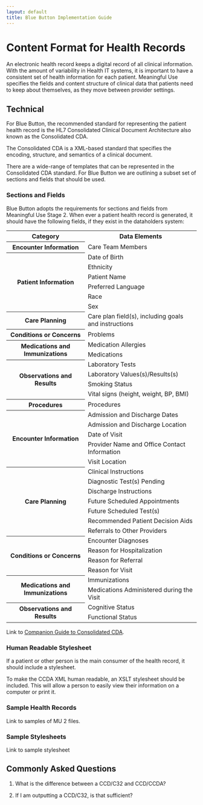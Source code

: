 ```yaml
---
layout: default
title: Blue Button Implementation Guide
---
```


# Content Format for Health Records

An electronic health record keeps a digital record of all clinical information. With the amount of variability in Health IT systems, it is important to have a consistent set of health information for each patient. Meaningful Use specifies the fields and content structure of clinical data that patients need to keep about themselves, as they move between provider settings.


## Technical
For Blue Button, the recommended standard for representing the patient health record is the HL7 Consolidated Clinical Document Architecture also known as the Consolidated CDA.

The Consolidated CDA is a XML-based standard that specifies the encoding, structure, and semantics of a clinical document.

There are a wide-range of templates that can be represented in the Consolidated CDA standard. For Blue Button we are outlining a subset set of sections and fields that should be used.

### Sections and Fields
Blue Button adopts the requirements for sections and fields from Meaningful Use Stage 2. When ever a patient health record is generated, it should have the following fields, if they exist in the dataholders system:

<table>
	<tr>
		<th class="table-column">Category</th>
		<th class="table-column">Data Elements</th>
	</tr>
	<tr>
		<th rowspan="1">Encounter Information</th>
		<td>Care Team Members</td>
	</tr>
	<tr class="odd">
		<th rowspan="6">Patient Information</th>
		<td>Date of Birth</td>
	</tr>
	<tr class="odd">
		<td>Ethnicity</td>
	</tr>
	<tr class="odd">
		<td>Patient Name</td>
	</tr>
	<tr class="odd">
		<td>Preferred Language</td>
	</tr>
	<tr class="odd">
		<td>Race</td>
	</tr>
	<tr class="odd">
		<td>Sex</td>
	</tr>
	<tr>
		<th rowspan="1">Care Planning</th>
		<td>Care plan field(s), including goals and instructions</td>
	</tr>
	<tr class="odd">
		<th rowspan="1">Conditions or Concerns</th>
		<td>Problems</td>
	</tr>
	<tr>
		<th rowspan="2">Medications and Immunizations</th>
		<td>Medication Allergies</td>
	</tr>
	<tr>
		<td>Medications</td>
	</tr>
	<tr class="odd">
		<th rowspan="4">Observations and Results</th>
		<td>Laboratory Tests</td>
	</tr>
	<tr class="odd">
		<td>Laboratory Values(s)/Results(s)</td>
	</tr>
	<tr class="odd">
		<td>Smoking Status</td>
	</tr>
	<tr class="odd">
		<td>Vital signs (height, weight, BP, BMI)</td>
	</tr>
	<tr>
		<th rowspan="1">Procedures</th>
		<td>Procedures</td>
	</tr>
	<tr class="odd">
		<th rowspan="5">Encounter Information</th>
		<td>Admission and Discharge Dates</td>
	</tr>
	<tr class="odd">
		<td>Admission and Discharge Location</td>
	</tr>
	<tr class="odd">
		<td>Date of Visit</td>
	</tr>
	<tr class="odd">
		<td>Provider Name and Office Contact Information</td>
	</tr>	
	<tr class="odd">
		<td>Visit Location</td>
	</tr>	
	<tr>
		<th rowspan="7">Care Planning</th>
		<td>Clinical Instructions</td>
	</tr>
	<tr>
		<td>Diagnostic Test(s) Pending</td>
	</tr>
	<tr>
		<td>Discharge Instructions</td>
	</tr>
	<tr>
		<td>Future Scheduled Appointments</td>
	</tr>	
	<tr>
		<td>Future Scheduled Test(s)</td>
	</tr>
	<tr>
		<td>Recommended Patient Decision Aids</td>
	</tr>	
	<tr>
		<td>Referrals to Other Providers</td>
	</tr>	
	<tr class="odd">
		<th rowspan="4">Conditions or Concerns</th>
		<td>Encounter Diagnoses</td>
	</tr>
	<tr class="odd">
		<td>Reason for Hospitalization</td>
	</tr>
	<tr class="odd">
		<td>Reason for Referral</td>
	</tr>
	<tr class="odd">
		<td>Reason for Visit</td>
	</tr>
	<tr>
		<th rowspan="2">Medications and Immunizations</th>
		<td>Immunizations</td>
	</tr>
	<tr>
		<td>Medications Administered during the Visit</td>
	</tr>
	<tr class="odd">
		<th rowspan="2">Observations and Results</th>
		<td>Cognitive Status</td>
	</tr>
	<tr class="odd">
		<td>Functional Status</td>
	</tr>
</table>

Link to [Companion Guide to Consolidated CDA](http://wiki.siframework.org/Companion+Guide+to+Consolidated+CDA+for+MU2).

### Human Readable Stylesheet
If a patient or other person is the main consumer of the health record, it should include a stylesheet. 

To make the CCDA XML human readable, an XSLT stylesheet should be included. This will allow a person to easily view their information on a computer or print it.

### Sample Health Records
Link to samples of MU 2 files.

### Sample Stylesheets
Link to sample stylesheet


## Commonly Asked Questions

1. What is the difference between a CCD/C32 and CCD/CCDA?

2. If I am outputting a CCD/C32, is that sufficient?
